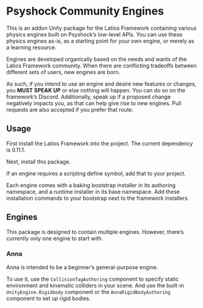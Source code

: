 # Psyshock Community Engines

This is an addon Unity package for the Latios Framework containing various
physics engines built on Psyshock’s low-level APIs. You can use these physics
engines as-is, as a starting point for your own engine, or merely as a learning
resource.

Engines are developed organically based on the needs and wants of the Latios
Framework community. When there are conflicting tradeoffs between different sets
of users, new engines are born.

As such, if you intend to use an engine and desire new features or changes, you
**MUST SPEAK UP** or else nothing will happen. You can do so on the framework’s
Discord. Additionally, speak up if a proposed change negatively impacts you, as
that can help give rise to new engines. Pull requests are also accepted if you
prefer that route.

## Usage

First install the Latios Framework into the project. The current dependency is
0.11.1.

Next, install this package.

If an engine requires a scripting define symbol, add that to your project.

Each engine comes with a baking bootstrap installer in its authoring namespace,
and a runtime installer in its base namespace. Add these installation commands
to your bootstrap next to the framework installers.

## Engines

This package is designed to contain multiple engines. However, there’s currently
only one engine to start with.

### Anna

Anna is intended to be a beginner’s general-purpose engine.

To use it, use the `CollisionTagAuthoring` component to specify static
environment and kinematic colliders in your scene. And use the built-in
`UnityEngine.Rigidbody` component or the `AnnaRigidBodyAuthoring` component to
set up rigid bodies.
